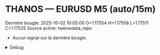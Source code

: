# THANOS — EURUSD M5 (auto/15m)
Dernière bougie: 2025-10-02 10:05:00  O=1.17554  H=1.17558  L=1.17511  C=1.17525
Source active: twelvedata_repo

- Aucun signal sur la dernière bougie.

<details><summary>Debug</summary>

- TD_API_KEY manquant.

</details>